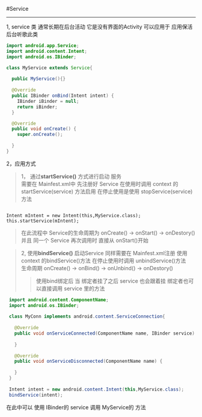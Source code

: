 #Service

----------------------------------------------------------------------------------

1,  service 类 通常长期在后台活动 它是没有界面的Activity 可以应用于 应用保活  后台听歌此类

```java
import android.app.Service;
import android.content.Intent;
import android.os.IBinder;

class MyService extends Service{
  
  public MyService(){}
  
  @Override
  public IBinder onBind(Intent intent) {
    IBinder iBinder = null;
    return iBinder;
  }

  @Override
  public void onCreate() {
    super.onCreate();
    
  }
} 
```

2，应用方式 
> 1， 通过**startService()** 方式进行启动 服务   
>需要在 Mainfest.xml中 先注册好 Service 
 在使用时调用 context 的 startService(service) 方法启用
 在停止使用是使用 stopService(service) 方法
 
 ````
 
 Intent mIntent = new Intent(this,MyService.class);  
 this.startService(mIntent);
 
 ````
> 在此流程中 Service的生命周期为   onCreate() -> onStart() -> onDestory()
 并且 同一个 Service 再次调用时 直接从 onStart()开始   
 
> 2, 使用**bindService()** 启动Service
> 同样需要在 Mainfest.xml注册
  使用context 的bindService()方法
  在停止使用时调用 unbindService()方法  
  生命周期 onCreate() -> onBind() -> onUnbind() -> onDestory()
>> 使用bind绑定后 当 绑定者挂了之后 service 也会跟着挂 
  绑定者也可以直接调用 service 里的方法 
  ```java
   import android.content.ComponentName;
   import android.os.IBinder;
   
   class MyConn implements android.content.ServiceConnection{
   
     @Override
     public void onServiceConnected(ComponentName name, IBinder service) {
       
     }
   
     @Override
     public void onServiceDisconnected(ComponentName name) {
   
     }
   }
   
   Intent intent = new android.content.Intent(this,MyService.class);
   bindService(intent);
  
  ```
 在此中可以 使用 IBinder的 service 调用 MyService的 方法
  
  